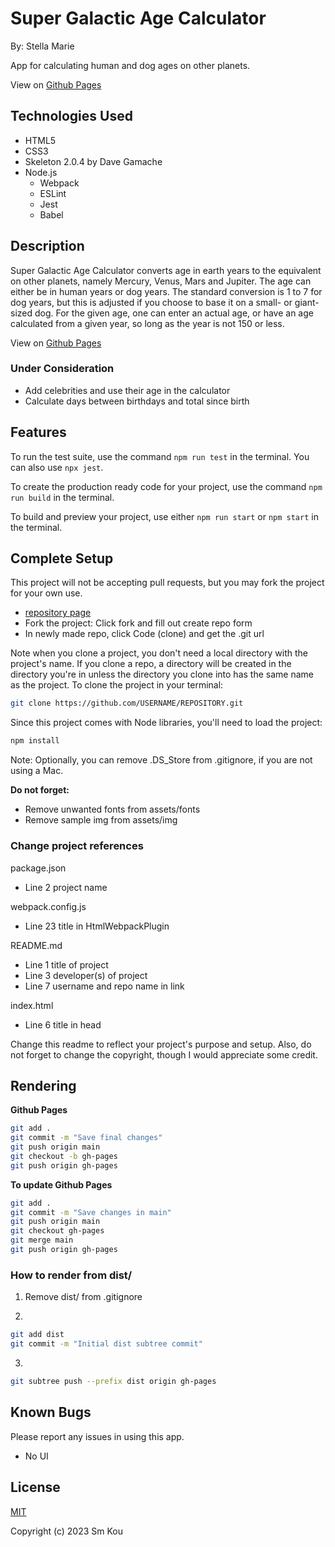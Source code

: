 # Super Galactic Age Calculator

By: Stella Marie

App for calculating human and dog ages on other planets.

View on [Github Pages](https://username.github.io/super-galactic-age-calculator/)

## **Technologies Used**

- HTML5
- CSS3
- Skeleton 2.0.4 by Dave Gamache
- Node.js
  - Webpack
  - ESLint
  - Jest
  - Babel

## **Description**

Super Galactic Age Calculator converts age in earth years to the equivalent on other planets, namely Mercury, Venus, Mars and Jupiter. The age can either be in human years or dog years. The standard conversion is 1 to 7 for dog years, but this is adjusted if you choose to base it on a small- or giant-sized dog. For the given age, one can enter an actual age, or have an age calculated from a given year, so long as the year is not 150 or less.

View on [Github Pages](https://username.github.io/super-galactic-age-calculator/)

### Under Consideration

- Add celebrities and use their age in the calculator
- Calculate days between birthdays and total since birth

## **Features**

To run the test suite, use the command ```npm run test``` in the terminal. You can also use ```npx jest```.

To create the production ready code for your project, use the command ```npm run build``` in the terminal.

To build and preview your project, use either ```npm run start``` or ```npm start``` in the terminal.

## **Complete Setup**

This project will not be accepting pull requests, but you may fork the project for your own use.

- [repository page](https://github.com/SmKou/super-galactic-age-calculator)
- Fork the project: Click fork and fill out create repo form
- In newly made repo, click Code (clone) and get the .git url

Note when you clone a project, you don't need a local directory with the project's name. If you clone a repo, a directory will be created in the directory you're in unless the directory you clone into has the same name as the project. To clone the project in your terminal:

```bash
git clone https://github.com/USERNAME/REPOSITORY.git
```

Since this project comes with Node libraries, you'll need to load the project:

```bash
npm install
```

Note:
Optionally, you can remove .DS_Store from .gitignore, if you are not using a Mac.

**Do not forget:**

- Remove unwanted fonts from assets/fonts
- Remove sample img from assets/img

### **Change project references**

package.json
- Line 2 project name

webpack.config.js
- Line 23 title in HtmlWebpackPlugin

README.md
- Line 1 title of project
- Line 3 developer(s) of project
- Line 7 username and repo name in link

index.html
- Line 6 title in head

Change this readme to reflect your project's purpose and setup. Also, do not forget to change the copyright, though I would appreciate some credit.

## **Rendering**

**Github Pages**

```bash
git add .
git commit -m "Save final changes"
git push origin main
git checkout -b gh-pages
git push origin gh-pages
```

**To update Github Pages**

```bash
git add .
git commit -m "Save changes in main"
git push origin main
git checkout gh-pages
git merge main
git push origin gh-pages
```

### **How to render from dist/**

1. Remove dist/ from .gitignore

2.  
```bash
git add dist
git commit -m "Initial dist subtree commit"
```

3.  
```bash
git subtree push --prefix dist origin gh-pages
```

## **Known Bugs**

Please report any issues in using this app.

- No UI

## **License**

[MIT](https://choosealicense.com/licenses/mit/)

Copyright (c) 2023 Sm Kou
